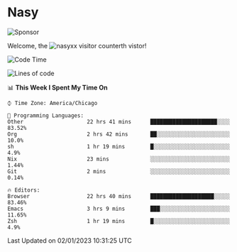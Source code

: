 # Nasy

<!--
<p align="center">
<img height="200" src="https://github-readme-stats.vercel.app/api?username=nasyxx&count_private=true&show_icons=true&theme=dracula&include_all_commits=true"/>
<img height="200" src="https://github-readme-stats.vercel.app/api/top-langs/?username=nasyxx&theme=dracula&hide=html,jupyter+notebook&count_private=true&show_icons=true"/>
</p>

  
----------------
-->

![Sponsor](https://img.shields.io/static/v1.svg?label=Sponsor&message=%E2%9D%A4&logo=GitHub&style=flat&color=pink)
 
Welcome, the ![nasyxx visitor counter](https://count.getloli.com/get/@nasyxx?theme=rule34)th vistor!
 
<!--START_SECTION:waka-->
![Code Time](http://img.shields.io/badge/Code%20Time-3%2C006%20hrs%206%20mins-blue)

![Lines of code](https://img.shields.io/badge/From%20Hello%20World%20I%27ve%20Written-5%20Million%20lines%20of%20code-blue)

📊 **This Week I Spent My Time On** 

```text
⌚︎ Time Zone: America/Chicago

💬 Programming Languages: 
Other                    22 hrs 41 mins      █████████████████████░░░░   83.52% 
Org                      2 hrs 42 mins       ██░░░░░░░░░░░░░░░░░░░░░░░   10.0% 
sh                       1 hr 19 mins        █░░░░░░░░░░░░░░░░░░░░░░░░   4.9% 
Nix                      23 mins             ░░░░░░░░░░░░░░░░░░░░░░░░░   1.44% 
Git                      2 mins              ░░░░░░░░░░░░░░░░░░░░░░░░░   0.14%

🔥 Editors: 
Browser                  22 hrs 40 mins      ████████████████████░░░░░   83.46% 
Emacs                    3 hrs 9 mins        ███░░░░░░░░░░░░░░░░░░░░░░   11.65% 
Zsh                      1 hr 19 mins        █░░░░░░░░░░░░░░░░░░░░░░░░   4.9%

```


 Last Updated on 02/01/2023 10:31:25 UTC
<!--END_SECTION:waka-->

<!-- ![visitors](https://visitor-badge.laobi.icu/badge?page_id=nasyxx.nasyxx) -->
